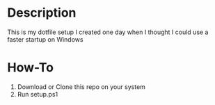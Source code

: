 # Description
This is my dotfile setup I created one day when I thought I could use a faster startup on Windows

# How-To
1. Download or Clone this repo on your system
2. Run setup.ps1

